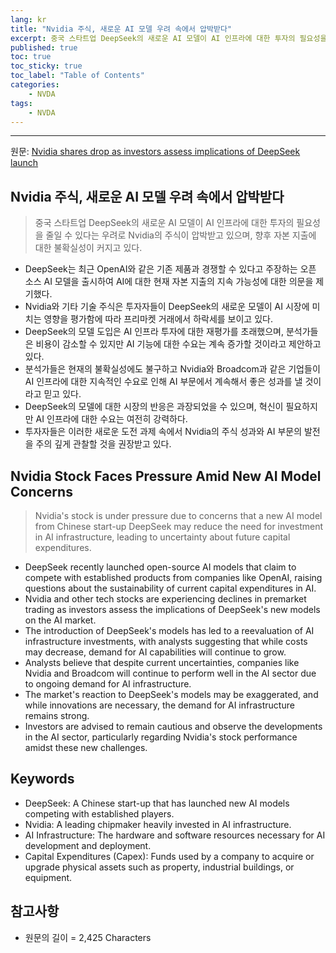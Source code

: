 ```yaml
---
lang: kr
title: "Nvidia 주식, 새로운 AI 모델 우려 속에서 압박받다"
excerpt: 중국 스타트업 DeepSeek의 새로운 AI 모델이 AI 인프라에 대한 투자의 필요성을 줄일 수 있다는 우려로 Nvidia의 주식이 압박받고 있으며, 향후 자본 지출에 대한 불확실성이 커지고 있다.
published: true
toc: true
toc_sticky: true
toc_label: "Table of Contents"
categories:
    - NVDA
tags:
    - NVDA
---
```


---

  원문: [Nvidia shares drop as investors assess implications of DeepSeek launch](https://www.investing.com/news/stock-market-news/nvidia-shares-drop-as-investors-assess-implications-of-deepseek-launch-3831096)

## Nvidia 주식, 새로운 AI 모델 우려 속에서 압박받다

> 중국 스타트업 DeepSeek의 새로운 AI 모델이 AI 인프라에 대한 투자의 필요성을 줄일 수 있다는 우려로 Nvidia의 주식이 압박받고 있으며, 향후 자본 지출에 대한 불확실성이 커지고 있다.


- DeepSeek는 최근 OpenAI와 같은 기존 제품과 경쟁할 수 있다고 주장하는 오픈 소스 AI 모델을 출시하여 AI에 대한 현재 자본 지출의 지속 가능성에 대한 의문을 제기했다.
- Nvidia와 기타 기술 주식은 투자자들이 DeepSeek의 새로운 모델이 AI 시장에 미치는 영향을 평가함에 따라 프리마켓 거래에서 하락세를 보이고 있다.
- DeepSeek의 모델 도입은 AI 인프라 투자에 대한 재평가를 초래했으며, 분석가들은 비용이 감소할 수 있지만 AI 기능에 대한 수요는 계속 증가할 것이라고 제안하고 있다.
- 분석가들은 현재의 불확실성에도 불구하고 Nvidia와 Broadcom과 같은 기업들이 AI 인프라에 대한 지속적인 수요로 인해 AI 부문에서 계속해서 좋은 성과를 낼 것이라고 믿고 있다.
- DeepSeek의 모델에 대한 시장의 반응은 과장되었을 수 있으며, 혁신이 필요하지만 AI 인프라에 대한 수요는 여전히 강력하다.
- 투자자들은 이러한 새로운 도전 과제 속에서 Nvidia의 주식 성과와 AI 부문의 발전을 주의 깊게 관찰할 것을 권장받고 있다.

## Nvidia Stock Faces Pressure Amid New AI Model Concerns

> Nvidia's stock is under pressure due to concerns that a new AI model from Chinese start-up DeepSeek may reduce the need for investment in AI infrastructure, leading to uncertainty about future capital expenditures.


- DeepSeek recently launched open-source AI models that claim to compete with established products from companies like OpenAI, raising questions about the sustainability of current capital expenditures in AI.
- Nvidia and other tech stocks are experiencing declines in premarket trading as investors assess the implications of DeepSeek's new models on the AI market.
- The introduction of DeepSeek's models has led to a reevaluation of AI infrastructure investments, with analysts suggesting that while costs may decrease, demand for AI capabilities will continue to grow.
- Analysts believe that despite current uncertainties, companies like Nvidia and Broadcom will continue to perform well in the AI sector due to ongoing demand for AI infrastructure.
- The market's reaction to DeepSeek's models may be exaggerated, and while innovations are necessary, the demand for AI infrastructure remains strong.
- Investors are advised to remain cautious and observe the developments in the AI sector, particularly regarding Nvidia's stock performance amidst these new challenges.

## Keywords

- DeepSeek: A Chinese start-up that has launched new AI models competing with established players.
- Nvidia: A leading chipmaker heavily invested in AI infrastructure.
- AI Infrastructure: The hardware and software resources necessary for AI development and deployment.
- Capital Expenditures (Capex): Funds used by a company to acquire or upgrade physical assets such as property, industrial buildings, or equipment.

## 참고사항

- 원문의 길이 = 2,425 Characters

